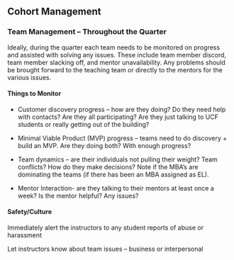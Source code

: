 ## Cohort Management

### Team Management – Throughout the Quarter

Ideally, during the quarter each team needs to be monitored on progress and assisted with solving any issues. These include team member discord, team member slacking off, and mentor unavailability. Any problems should be brought forward to the teaching team or directly to the mentors for the various issues.

#### Things to Monitor

* Customer discovery progress – how are they doing? Do they need help with contacts? Are they all participating? Are they just talking to UCF students or really getting out of the building?

* Minimal Viable Product (MVP) progress – teams need to do discovery + build an MVP. Are they doing both? With enough progress?

* Team dynamics – are their individuals not pulling their weight? Team conflicts? How do they make decisions? Note if the MBA’s are dominating the teams (if there has been an MBA assigned as EL).

* Mentor Interaction- are they talking to their mentors at least once a week? Is the mentor helpful? Any issues?

#### Safety/Culture

Immediately alert the instructors to any student reports of abuse or harassment

Let instructors know about team issues – business or interpersonal
